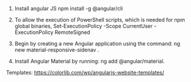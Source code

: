 1. Install angular JS
npm install -g @angular/cli

2. To allow the execution of PowerShell scripts, which is needed for npm global binaries,
Set-ExecutionPolicy -Scope CurrentUser -ExecutionPolicy RemoteSigned

3. Begin by creating a new Angular application using the command: 
ng new material-responsive-sidenav .

4. Install Angular Material by running: 
ng add @angular/material.

Templates:
https://colorlib.com/wp/angularjs-website-templates/
